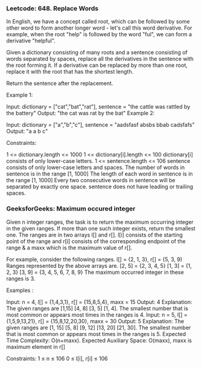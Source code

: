### Leetcode: 648. Replace Words

In English, we have a concept called root, which can be followed by some other word to form another longer word - let's call this word derivative. For example, when the root "help" is followed by the word "ful", we can form a derivative "helpful".

Given a dictionary consisting of many roots and a sentence consisting of words separated by spaces, replace all the derivatives in the sentence with the root forming it. If a derivative can be replaced by more than one root, replace it with the root that has the shortest length.

Return the sentence after the replacement.

 

Example 1:

Input: dictionary = ["cat","bat","rat"], sentence = "the cattle was rattled by the battery"
Output: "the cat was rat by the bat"
Example 2:

Input: dictionary = ["a","b","c"], sentence = "aadsfasf absbs bbab cadsfafs"
Output: "a a b c"
 

Constraints:

1 <= dictionary.length <= 1000
1 <= dictionary[i].length <= 100
dictionary[i] consists of only lower-case letters.
1 <= sentence.length <= 106
sentence consists of only lower-case letters and spaces.
The number of words in sentence is in the range [1, 1000]
The length of each word in sentence is in the range [1, 1000]
Every two consecutive words in sentence will be separated by exactly one space.
sentence does not have leading or trailing spaces.

### GeeksforGeeks: Maximum occured integer

Given n integer ranges, the task is to return the maximum occurring integer in the given ranges. If more than one such integer exists, return the smallest one.
The ranges are in two arrays l[] and r[].  l[i] consists of the starting point of the range and r[i] consists of the corresponding endpoint of the range & a maxx which is the maximum value of r[].

For example, consider the following ranges.
l[] = {2, 1, 3}, r[] = {5, 3, 9)
Ranges represented by the above arrays are.
[2, 5] = {2, 3, 4, 5}
[1, 3] = {1, 2, 3}
[3, 9] = {3, 4, 5, 6, 7, 8, 9}
The maximum occurred integer in these ranges is 3.

Examples :

Input: n = 4, l[] = {1,4,3,1}, r[] = {15,8,5,4}, maxx = 15
Output: 4
Explanation: The given ranges are [1,15] [4, 8] [3, 5] [1, 4]. The smallest number that is most common or appears most times in the ranges is 4.
Input: n = 5, l[] = {1,5,9,13,21}, r[] = {15,8,12,20,30}, maxx = 30
Output: 5
Explanation: The given ranges are [1, 15] [5, 8] [9, 12] [13, 20] [21, 30]. The smallest number that is most common or appears most times in the ranges is 5.
Expected Time Complexity: O(n+maxx).
Expected Auxiliary Space: O(maxx), maxx is maximum element in r[]

Constraints:
1 ≤ n ≤ 106
0 ≤ l[i], r[i] ≤ 106
